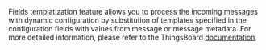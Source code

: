 Fields templatization feature allows you to process the incoming messages with dynamic configuration
by substitution of templates specified in the configuration fields with values from message or message metadata. 
For more detailed information, please refer to the ThingsBoard [documentation](${siteBaseUrl}/docs/pe/user-guide/templatization/)

